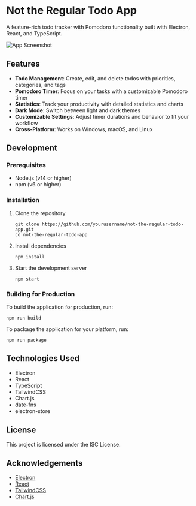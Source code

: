# Not the Regular Todo App

A feature-rich todo tracker with Pomodoro functionality built with Electron, React, and TypeScript.

![App Screenshot](screenshot.png)

## Features

- **Todo Management**: Create, edit, and delete todos with priorities, categories, and tags
- **Pomodoro Timer**: Focus on your tasks with a customizable Pomodoro timer
- **Statistics**: Track your productivity with detailed statistics and charts
- **Dark Mode**: Switch between light and dark themes
- **Customizable Settings**: Adjust timer durations and behavior to fit your workflow
- **Cross-Platform**: Works on Windows, macOS, and Linux

## Development

### Prerequisites

- Node.js (v14 or higher)
- npm (v6 or higher)

### Installation

1. Clone the repository

   ```
   git clone https://github.com/yourusername/not-the-regular-todo-app.git
   cd not-the-regular-todo-app
   ```

2. Install dependencies

   ```
   npm install
   ```

3. Start the development server
   ```
   npm start
   ```

### Building for Production

To build the application for production, run:

```
npm run build
```

To package the application for your platform, run:

```
npm run package
```

## Technologies Used

- Electron
- React
- TypeScript
- TailwindCSS
- Chart.js
- date-fns
- electron-store

## License

This project is licensed under the ISC License.

## Acknowledgements

- [Electron](https://www.electronjs.org/)
- [React](https://reactjs.org/)
- [TailwindCSS](https://tailwindcss.com/)
- [Chart.js](https://www.chartjs.org/)
